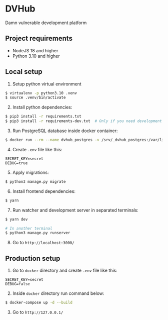 # DVHub

Damn vulnerable development platform

## Project requirements
* NodeJS 18 and higher
* Python 3.10 and higher

## Local setup

1) Setup python virtual environment
```bash
$ virtualenv -p python3.10 .venv
$ source .venv/bin/activate
```

2) Install python dependencies:
```bash
$ pip3 install -r requirements.txt
$ pip3 install -r requirements-dev.txt  # Only if you need development tools
```

3) Run PostgreSQL database inside docker container:
```bash
$ docker run --rm --name dvhub_postgres -v /srv/_dvhub_postgres:/var/lib/postgresql/data -e POSTGRES_PASSWORD=secret -p 5432:5432 -d postgres:15
```

4) Create `.env` file like this:
```dotenv
SECRET_KEY=secret
DEBUG=true
```

5) Apply migrations:
```bash
$ python3 manage.py migrate
```

6) Install frontend dependencies:
```bash
$ yarn
```

7) Run watcher and development server in separated terminals:
```bash
$ yarn dev

# In another terminal
$ python3 manage.py runserver
```

8) Go to `http://localhost:3000/`


## Production setup

1) Go to `docker` directory and create `.env` file like this:
```dotenv
SECRET_KEY=secret
DEBUG=false
```

2) Inside `docker` directory run command below:
```bash
$ docker-compose up -d --build
```

3) Go to `http://127.0.0.1/`
